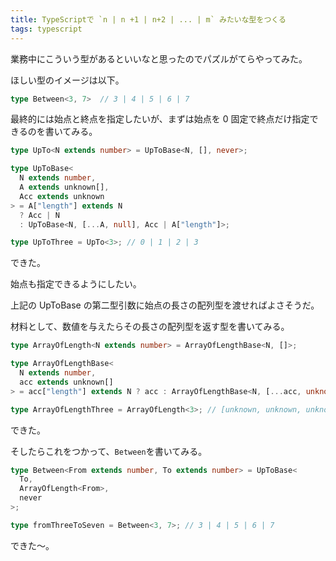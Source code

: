 ```yaml
---
title: TypeScriptで `n | n +1 | n+2 | ... | m` みたいな型をつくる
tags: typescript
---
```


業務中にこういう型があるといいなと思ったのでパズルがてらやってみた。

ほしい型のイメージは以下。

```typescript
type Between<3, 7>  // 3 | 4 | 5 | 6 | 7
```

最終的には始点と終点を指定したいが、まずは始点を 0 固定で終点だけ指定できるのを書いてみる。

```typescript
type UpTo<N extends number> = UpToBase<N, [], never>;

type UpToBase<
  N extends number,
  A extends unknown[],
  Acc extends unknown
> = A["length"] extends N
  ? Acc | N
  : UpToBase<N, [...A, null], Acc | A["length"]>;

type UpToThree = UpTo<3>; // 0 | 1 | 2 | 3
```

できた。

始点も指定できるようにしたい。

上記の UpToBase の第二型引数に始点の長さの配列型を渡せればよさそうだ。

材料として、数値を与えたらその長さの配列型を返す型を書いてみる。

```typescript
type ArrayOfLength<N extends number> = ArrayOfLengthBase<N, []>;

type ArrayOfLengthBase<
  N extends number,
  acc extends unknown[]
> = acc["length"] extends N ? acc : ArrayOfLengthBase<N, [...acc, unknown]>;

type ArrayOfLengthThree = ArrayOfLength<3>; // [unknown, unknown, unknown]
```

できた。

そしたらこれをつかって、`Between`を書いてみる。

```typescript
type Between<From extends number, To extends number> = UpToBase<
  To,
  ArrayOfLength<From>,
  never
>;

type fromThreeToSeven = Between<3, 7>; // 3 | 4 | 5 | 6 | 7
```

できた〜。
